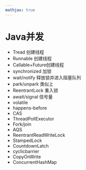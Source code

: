 ```yaml
---
mathjax: true
---
```


# Java并发
- Tread 创建线程
- Runnable 创建线程
- Callable+Future创建线程
- synchronized 加锁
- wait/notify 释放锁并进入阻塞队列
- park/unpark 类似上
- ReentrantLock 重入锁
- await/signal 信号量
- volatile
- happens-before
- CAS
- ThreadPollExecutor
- Fork/join
- AQS
- ReentrantReadWriteLock
- StampedLock
- CountdownLatch
- cyclicbarrier
- CopyOnWrite
- ConcurrentHashMap
